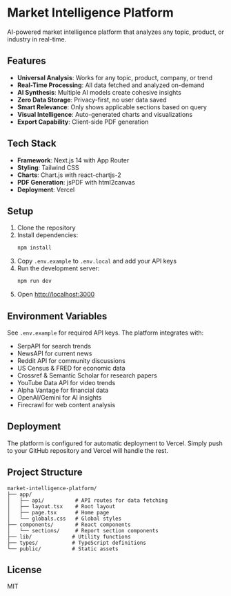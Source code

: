 # Market Intelligence Platform

AI-powered market intelligence platform that analyzes any topic, product, or industry in real-time.

## Features

- **Universal Analysis**: Works for any topic, product, company, or trend
- **Real-Time Processing**: All data fetched and analyzed on-demand
- **AI Synthesis**: Multiple AI models create cohesive insights
- **Zero Data Storage**: Privacy-first, no user data saved
- **Smart Relevance**: Only shows applicable sections based on query
- **Visual Intelligence**: Auto-generated charts and visualizations
- **Export Capability**: Client-side PDF generation

## Tech Stack

- **Framework**: Next.js 14 with App Router
- **Styling**: Tailwind CSS
- **Charts**: Chart.js with react-chartjs-2
- **PDF Generation**: jsPDF with html2canvas
- **Deployment**: Vercel

## Setup

1. Clone the repository
2. Install dependencies:
   ```bash
   npm install
   ```
3. Copy `.env.example` to `.env.local` and add your API keys
4. Run the development server:
   ```bash
   npm run dev
   ```
5. Open [http://localhost:3000](http://localhost:3000)

## Environment Variables

See `.env.example` for required API keys. The platform integrates with:
- SerpAPI for search trends
- NewsAPI for current news
- Reddit API for community discussions
- US Census & FRED for economic data
- Crossref & Semantic Scholar for research papers
- YouTube Data API for video trends
- Alpha Vantage for financial data
- OpenAI/Gemini for AI insights
- Firecrawl for web content analysis

## Deployment

The platform is configured for automatic deployment to Vercel. Simply push to your GitHub repository and Vercel will handle the rest.

## Project Structure

```
market-intelligence-platform/
├── app/
│   ├── api/          # API routes for data fetching
│   ├── layout.tsx    # Root layout
│   ├── page.tsx      # Home page
│   └── globals.css   # Global styles
├── components/       # React components
│   └── sections/     # Report section components
├── lib/             # Utility functions
├── types/           # TypeScript definitions
└── public/          # Static assets
```

## License

MIT